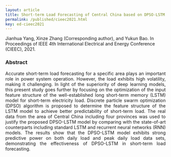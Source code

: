 ```yaml
---
layout: article
title: Short-term Load Forecasting of Central China based on DPSO-LSTM
permalink: /published/cieec2021.html
key: ed-cieec2021
---
```

Jianhua Yang, Xinze Zhang (Corresponding author), and Yukun Bao. In Proceedings of IEEE 4th International Electrical and Energy Conference (CIEEC), 2021.

<!--more-->

### Abstract

<div style="text-align: justify"   markdown='1'>
Accurate short-term load forecasting for a specific area plays an important role in power system operation. However, the load exhibits high volatility, making it challenging. In light of the superiority of deep learning models, this present study goes further by focusing on the optimization of the input feature structure of the well-established long short-term memory (LSTM) model for short-term electricity load. Discrete particle swarm optimization (DPSO) algorithm is proposed to determine the feature structure of the LSTM model to achieve better predictability of short-term load. The real data from the area of Central China including four provinces was used to justify the proposed DPSO-LSTM model by comparing with the state-of-art counterparts including standard LSTM and recurrent neural networks (RNN) models. The results show that the DPSO-LSTM model exhibits strong predictive power on both daily load and peak daily load data sets, demonstrating the effectiveness of DPSO-LSTM in short-term load forecasting.

</div>